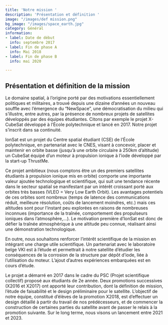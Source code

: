 ```yaml
---
title: 'Notre mission '
description: 'Présentation et définition '
image: "/images/def mission.png"
bg_image: "/images/space_earth.jpg"
category: Général
information:
- label: Date de début
  info: septembre 2017
- label: Fin de phase A
  info: Mai 2018
- label: Fin de phase B
  info: mai 2020

---
```

## Présentation et définition de la mission

Le domaine spatial, à l’origine porté par des motivations essentiellement politiques et militaires, a trouvé depuis une dizaine d’années un nouveau souffle avec l’émergence du “NewSpace”, une démocratisation du milieu qui s’illustre, entre autres, par la présence de nombreux projets de satellites développés par des équipes étudiantes. Citons par exemple le projet X-CubeSat développé à l’École polytechnique et lancé en 2017. Notre projet s’inscrit dans sa continuité.

IonSat est un projet du Centre spatial étudiant (CSE) de l’École polytechnique, en partenariat avec le CNES, visant à concevoir, placer et maintenir en orbite basse (jusqu’à une orbite circulaire à 250km d’altitude) un CubeSat équipé d’un moteur à propulsion ionique à l’iode développé par la start-up ThrustMe.

Ce projet ambitieux (nous comptons être un des premiers satellites étudiants à propulsion ionique mis en orbite) comporte une importante valeur ajoutée technologique et scientifique, qui suit une tendance récente dans le secteur spatial se manifestant par un intérêt croissant porté aux orbites très basses (VLEO = Very Low Earth Orbit). Les avantages potentiels de ces orbites sont nombreux (temps de latence des communications réduit, meilleure résolution, coûts de lancement moindres, etc.) mais ces altitudes sont pour l’instant peu explorées en raisons de nombreuses inconnues (importance de la traînée, comportement des propulseurs ioniques dans l’atmosphère,...). Le motivation première d’IonSat est donc de défier la traînée atmosphérique à une altitude peu connue, réalisant ainsi une démonstration technologique.

En outre, nous souhaitons renforcer l’intérêt scientifique de la mission en intégrant une charge utile scientifique. Un partenariat avec le laboratoire belge VKI est à l’étude et permettrait à notre satellite d’étudier les conséquences de la corrosion de la structure par dépôt d’iode, liée à l’utilisation du moteur. L’ajout d’autres expériences embarquées est en cours d’étude.

Le projet a démarré en 2017 dans le cadre du PSC (Projet scientifique collectif) proposé aux étudiants de 2e année. Deux promotions successives (X2016 et X2017) ont apporté leur contribution, dont la définition de mission, l’étude de faisabilité et le design préliminaire pour le satellite. L’objectif de notre équipe, constitué d’élèves de la promotion X2018, est d’effectuer un design détaillé à partir du travail de nos prédécesseurs, et de commencer la construction de certaines parties du satellite avant de passer le relais à la promotion suivante. Sur le long terme, nous visons un lancement entre 2021 et 2023.